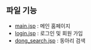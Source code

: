 ## 파일 기능
- [main.jsp](https://github.com/Jinseop95/Capstone_Design/blob/master/web/main.jsp) : 메인 홈페이지
- [login.jsp](https://github.com/Jinseop95/Capstone_Design/blob/master/web/login.jsp) : 로그인 및 회원 가입 
- [dong_search.jsp](https://github.com/Jinseop95/Capstone_Design/blob/master/web/dong_search.jsp) : 동아리 검색
